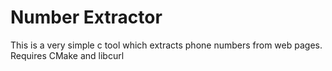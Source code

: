 # Number Extractor

This is a very simple c tool which extracts phone numbers from web pages. Requires CMake and libcurl